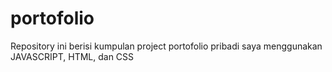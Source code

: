 # portofolio
Repository ini berisi kumpulan project portofolio pribadi saya menggunakan JAVASCRIPT, HTML, dan CSS
